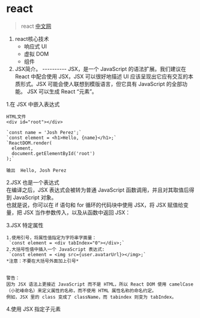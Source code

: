 # react #
> react [中文网](https://react.docschina.org/ "react中文网")

1. react核心技术
    - 响应式 UI
    - 虚拟 DOM
    - 组件
2. JSX简介。
	   ----------
 JSX，是一个 JavaScript 的语法扩展。我们建议在 React 中配合使用 JSX，JSX 可以很好地描述 UI 应该呈现出它应有交互的本质形式。JSX 可能会使人联想到模版语言，但它具有 JavaScript 的全部功能。
 JSX 可以生成 React “元素”。

 1.在 JSX 中嵌入表达式

	HTML文件 
	<div id="root"></div>
	
	`const name = 'Josh Perez';`
	`const element = <h1>Hello, {name}</h1>;`
	`ReactDOM.render(
	  element,
	  document.getElementById('root')
	);`
	
	输出  Hello, Josh Perez

2.JSX 也是一个表达式  
  在编译之后，JSX 表达式会被转为普通 JavaScript 函数调用，并且对其取值后得到 JavaScript 对象。  
  也就是说，你可以在 if 语句和 for 循环的代码块中使用 JSX，将 JSX 赋值给变量，把 JSX 当作参数传入，以及从函数中返回 JSX：

3.JSX 特定属性
  
	1.使用引号，将属性值指定为字符串字面量：
	 `const element = <div tabIndex="0"></div>;`   
	2.大括号性值中插入一个 JavaScript 表达式:  
	 `const element = <img src={user.avatarUrl}></img>;`  
	*注意：不要在大括号外面加上引号*

	
    警告：  
	因为 JSX 语法上更接近 JavaScript 而不是 HTML，所以 React DOM 使用 camelCase（小驼峰命名）来定义属性的名称，而不使用 HTML 属性名称的命名约定。
	例如，JSX 里的 class 变成了 className，而 tabindex 则变为 tabIndex。
 4.使用 JSX 指定子元素
	
   





  
   
